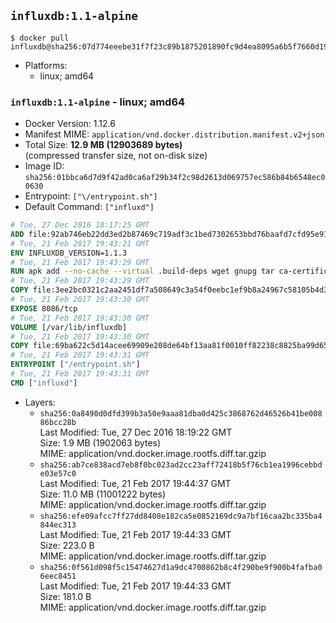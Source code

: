 ## `influxdb:1.1-alpine`

```console
$ docker pull influxdb@sha256:07d774eeebe31f7f23c89b1875201890fc9d4ea8095a6b5f7660d1955c21f558
```

-	Platforms:
	-	linux; amd64

### `influxdb:1.1-alpine` - linux; amd64

-	Docker Version: 1.12.6
-	Manifest MIME: `application/vnd.docker.distribution.manifest.v2+json`
-	Total Size: **12.9 MB (12903689 bytes)**  
	(compressed transfer size, not on-disk size)
-	Image ID: `sha256:01bbca6d7d9f42ad0ca6af29b34f2c98d2613d069757ec586b84b6548ec00630`
-	Entrypoint: `["\/entrypoint.sh"]`
-	Default Command: `["influxd"]`

```dockerfile
# Tue, 27 Dec 2016 18:17:25 GMT
ADD file:92ab746eb22dd3ed2b87469c719adf3c1bed7302653bbd76baafd7cfd95e911e in / 
# Tue, 21 Feb 2017 19:43:21 GMT
ENV INFLUXDB_VERSION=1.1.3
# Tue, 21 Feb 2017 19:43:29 GMT
RUN apk add --no-cache --virtual .build-deps wget gnupg tar ca-certificates &&     update-ca-certificates &&     gpg --keyserver hkp://ha.pool.sks-keyservers.net         --recv-keys 05CE15085FC09D18E99EFB22684A14CF2582E0C5 &&     wget -q https://dl.influxdata.com/influxdb/releases/influxdb-${INFLUXDB_VERSION}-static_linux_amd64.tar.gz.asc &&     wget -q https://dl.influxdata.com/influxdb/releases/influxdb-${INFLUXDB_VERSION}-static_linux_amd64.tar.gz &&     gpg --batch --verify influxdb-${INFLUXDB_VERSION}-static_linux_amd64.tar.gz.asc influxdb-${INFLUXDB_VERSION}-static_linux_amd64.tar.gz &&     mkdir -p /usr/src &&     tar -C /usr/src -xzf influxdb-${INFLUXDB_VERSION}-static_linux_amd64.tar.gz &&     rm -f /usr/src/influxdb-*/influxdb.conf &&     chmod +x /usr/src/influxdb-*/* &&     cp -a /usr/src/influxdb-*/* /usr/bin/ &&     rm -rf *.tar.gz* /usr/src /root/.gnupg &&     apk del .build-deps
# Tue, 21 Feb 2017 19:43:29 GMT
COPY file:3ee2bc0321c2aa2451df7a508649c3a54f0eebc1ef9b8a24967c58105b4d3160 in /etc/influxdb/influxdb.conf 
# Tue, 21 Feb 2017 19:43:30 GMT
EXPOSE 8086/tcp
# Tue, 21 Feb 2017 19:43:30 GMT
VOLUME [/var/lib/influxdb]
# Tue, 21 Feb 2017 19:43:30 GMT
COPY file:69ba622c5d14acee69909e208de64bf13aa81f0010ff82238c8825ba99d65290 in /entrypoint.sh 
# Tue, 21 Feb 2017 19:43:31 GMT
ENTRYPOINT ["/entrypoint.sh"]
# Tue, 21 Feb 2017 19:43:31 GMT
CMD ["influxd"]
```

-	Layers:
	-	`sha256:0a8490d0dfd399b3a50e9aaa81dba0d425c3868762d46526b41be00886bcc28b`  
		Last Modified: Tue, 27 Dec 2016 18:19:22 GMT  
		Size: 1.9 MB (1902063 bytes)  
		MIME: application/vnd.docker.image.rootfs.diff.tar.gzip
	-	`sha256:ab7ce838acd7eb8f0bc023ad2cc23aff72418b5f76cb1ea1996cebbde03e57c0`  
		Last Modified: Tue, 21 Feb 2017 19:44:37 GMT  
		Size: 11.0 MB (11001222 bytes)  
		MIME: application/vnd.docker.image.rootfs.diff.tar.gzip
	-	`sha256:efe09afcc7ff27dd8408e182ca5e0852169dc9a7bf16caa2bc335ba4844ec313`  
		Last Modified: Tue, 21 Feb 2017 19:44:33 GMT  
		Size: 223.0 B  
		MIME: application/vnd.docker.image.rootfs.diff.tar.gzip
	-	`sha256:0f561d098f5c15474627d1a9dc4700862b8c4f290be9f900b4fafba06eec8451`  
		Last Modified: Tue, 21 Feb 2017 19:44:33 GMT  
		Size: 181.0 B  
		MIME: application/vnd.docker.image.rootfs.diff.tar.gzip
